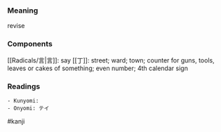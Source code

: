 ### Meaning

revise

### Components

[[Radicals/言|言]]: say [[丁]]: street; ward; town; counter for guns, tools, leaves or cakes of something; even number; 4th calendar sign

### Readings

```
- Kunyomi: 
- Onyomi: テイ
```

#kanji
